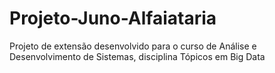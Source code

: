 # Projeto-Juno-Alfaiataria
Projeto de extensão desenvolvido para o curso de Análise e Desenvolvimento de Sistemas, disciplina Tópicos em Big Data
